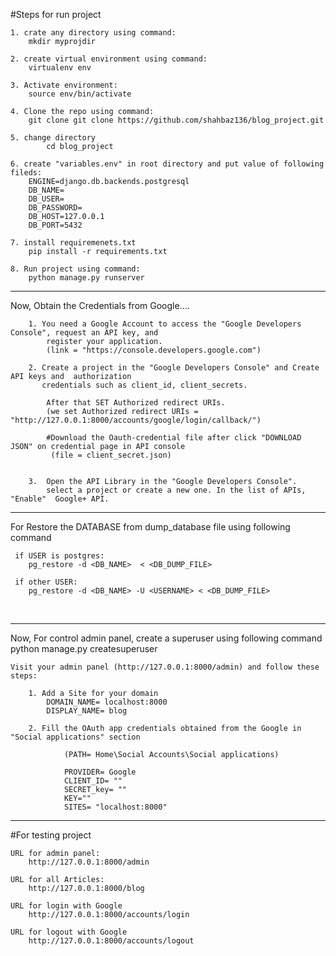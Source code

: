 #Steps for run project

	1. crate any directory using command:
		mkdir myprojdir

	2. create virtual environment using command:
		virtualenv env

	3. Activate environment:
		source env/bin/activate

	4. Clone the repo using command:
		git clone git clone https://github.com/shahbaz136/blog_project.git

	5. change directory
			cd blog_project	

	6. create "variables.env" in root directory and put value of following fileds:
		ENGINE=django.db.backends.postgresql
		DB_NAME=
		DB_USER=
		DB_PASSWORD=
		DB_HOST=127.0.0.1
		DB_PORT=5432

	7. install requiremenets.txt
		pip install -r requirements.txt

	8. Run project using command:
		python manage.py runserver 

-----------------------------------------------------------------------------------------
Now, Obtain the Credentials from Google....
		
		1. You need a Google Account to access the "Google Developers Console", request an API key, and
			register your application.
			(link = "https://console.developers.google.com")

		2. Create a project in the "Google Developers Console" and Create API keys and  authorization  
		   credentials such as client_id, client_secrets.
			 
			After that SET Authorized redirect URIs.
		    (we set Authorized redirect URIs = "http://127.0.0.1:8000/accounts/google/login/callback/")

		    #Download the Oauth-credential file after click "DOWNLOAD JSON" on credential page in API console
		     (file = client_secret.json) 

			
		3.	Open the API Library in the "Google Developers Console".
			select a project or create a new one. In the list of APIs, "Enable"  Google+ API.

---------------------------------------------------------------------------------------------
For Restore the DATABASE from dump_database file using following command

	 if USER is postgres:
     	pg_restore -d <DB_NAME>  < <DB_DUMP_FILE>

     if other USER:
        pg_restore -d <DB_NAME> -U <USERNAME> < <DB_DUMP_FILE>
​​



------------------------------------------------------------------------------------------
Now, For control admin panel, create a superuser using following command
		python manage.py createsuperuser

	Visit your admin panel (http://127.0.0.1:8000/admin) and follow these steps:

		1. Add a Site for your domain
			DOMAIN_NAME= localhost:8000
			DISPLAY_NAME= blog

		2. Fill the OAuth app credentials obtained from the Google in "Social applications" section 

				(PATH= Home\Social Accounts\Social applications)

				PROVIDER= Google
				CLIENT_ID= ""
				SECRET_key= ""
				KEY=""
				SITES= "localhost:8000"




------------------------------------------------------------------------------------------------
#For testing project 

	URL for admin panel:
		http://127.0.0.1:8000/admin

	URL for all Articles:
		http://127.0.0.1:8000/blog

	URL for login with Google
		http://127.0.0.1:8000/accounts/login

	URL for logout with Google
		http://127.0.0.1:8000/accounts/logout




